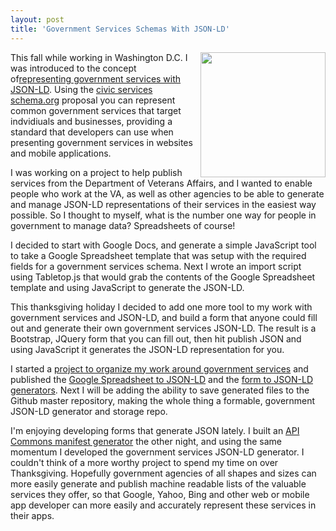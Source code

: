 ```yaml
---
layout: post
title: 'Government Services Schemas With JSON-LD'
---
```

<p><img style="padding: 15p;" src="https://s3.amazonaws.com/kinlane-productions/bw-icons/bw-government.jpg" alt="" width="200" align="right" /></p>
<p><span>This fall while working in Washington D.C. I was introduced to the concept of</span><a href="https://s3.amazonaws.com/kinlane-productions/federal-government/government-services/RepresentingGovernmentServiceswithJSON-LD.pdf">representing government services with JSON-LD</a><span>. Using the&nbsp;</span><a href="http://www.w3.org/wiki/WebSchemas/CivicServices">civic services schema.org</a><span>&nbsp;proposal you can represent common government services that target indvidiuals and businesses, providing a standard that developers can use when presenting government services in websites and mobile applications.</span></p>
<p>I was working on a project to help publish services from the Department of Veterans Affairs, and I wanted to enable people who work at the VA, as well as other agencies to be able to generate and manage JSON-LD representations of their services in the easiest way possible. So I thought to myself, what is the number one way for people in government to manage data? Spreadsheets of course!</p>
<p>I decided to start with Google Docs, and generate a simple JavaScript tool to take a Google Spreadsheet template that was setup with the required fields for a government services schema. Next I wrote an import script using Tabletop.js that would grab the contents of the Google Spreadsheet template and using JavaScript to generate the JSON-LD.</p>
<p>This thanksgiving holiday I decided to add one more tool to my work with government services and JSON-LD, and build a form that anyone could fill out and generate their own government services JSON-LD. The result is a Bootstrap, JQuery form that you can fill out, then hit publish JSON and using JavaScript it generates the JSON-LD representation for you.</p>
<p>I started a <a href="http://government.services.publicprivatesector.org/index.html">project to organize my work around government services</a> and published the <a title="Google Spreadsheet to JSON-LD" href="http://government.services.publicprivatesector.org/google-doc.html">Google Spreadsheet to JSON-LD</a> and the <a title="form to JSON-LD generators" href="http://government.services.publicprivatesector.org/form.html">form to JSON-LD generators</a>. Next I will be adding the ability to save generated files to the Github master repository, making the whole thing a formable, government JSON-LD generator and storage repo.</p>
<p>I'm enjoying developing forms that generate JSON lately. I built an <a href="http://apicommons.org/manifest-generator.html">API Commons manifest generator</a> the other night, and using the same momentum I developed the government services JSON-LD generator. I couldn't think of a more worthy project to spend my time on over Thanksgiving. Hopefully government agencies of all shapes and sizes can more easily generate and publish machine readable lists of the valuable services they offer, so that Google, Yahoo, Bing and other web or mobile app developer can more easily and accurately represent these services in their apps.</p>